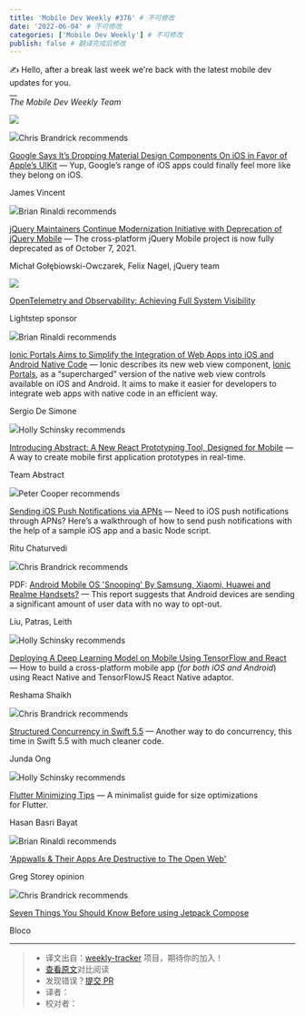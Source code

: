 ```yaml
---
title: 'Mobile Dev Weekly #376' # 不可修改
date: '2022-06-04' # 不可修改
categories: ['Mobile Dev Weekly'] # 不可修改
publish: false # 翻译完成后修改
---
```


✍️ Hello, after a break last week we're back with the latest mobile dev updates for you.  
\_\_  
_The Mobile Dev Weekly Team_

<!--以上是预览信息，图片一张或限制百字左右，前者优先，全文请使用二级及以下标题-->
<!-- more -->

[![](https://res.cloudinary.com/cpress/image/upload/w_1280,e_sharpen:60/v1634302963/xbovlfyktxz5kpcoqmpe.png)](https://mobiledevweekly.com/link/115033/web)

![](https://cooperpress.s3.amazonaws.com/chrisbrandrick.png)Chris Brandrick recommends

[Google Says It’s Dropping Material Design Components On iOS in Favor of Apple’s UIKit](https://mobiledevweekly.com/link/115033/web) — Yup, Google’s range of iOS apps could finally feel more like they belong on iOS.

James Vincent

![](https://cooperpress.s3.amazonaws.com/remotesynth.png)Brian Rinaldi recommends

[jQuery Maintainers Continue Modernization Initiative with Deprecation of jQuery Mobile](https://mobiledevweekly.com/link/115031/web) — The cross-platform jQuery Mobile project is now fully deprecated as of October 7, 2021.

Michał Gołębiowski-Owczarek, Felix Nagel, jQuery team

[![](https://copm.s3.amazonaws.com/8dcb9cb4.png)](https://mobiledevweekly.com/link/115026/web)

[OpenTelemetry and Observability: Achieving Full System Visibility](https://mobiledevweekly.com/link/115026/web)

Lightstep sponsor

![](https://cooperpress.s3.amazonaws.com/remotesynth.png)Brian Rinaldi recommends

[Ionic Portals Aims to Simplify the Integration of Web Apps into iOS and Android Native Code](https://mobiledevweekly.com/link/115023/web) — Ionic describes its new web view component, [Ionic Portals](https://mobiledevweekly.com/link/115024/web), as a “supercharged” version of the native web view controls available on iOS and Android. It aims to make it easier for developers to integrate web apps with native code in an efficient way.

Sergio De Simone

![](https://cooperpress.s3.amazonaws.com/devgirlfl.png)Holly Schinsky recommends

[Introducing Abstract: A New React Prototyping Tool, Designed for Mobile](https://mobiledevweekly.com/link/115025/web) — A way to create mobile first application prototypes in real-time.

Team Abstract

![](https://cooperpress.s3.amazonaws.com/peterc.png)Peter Cooper recommends

[Sending iOS Push Notifications via APNs](https://mobiledevweekly.com/link/115027/web) — Need to iOS push notifications through APNs? Here’s a walkthrough of how to send push notifications with the help of a sample iOS app and a basic Node script.

Ritu Chaturvedi

![](https://cooperpress.s3.amazonaws.com/chrisbrandrick.png)Chris Brandrick recommends

PDF: [Android Mobile OS 'Snooping' By Samsung, Xiaomi, Huawei and Realme Handsets?](https://mobiledevweekly.com/link/115028/web) — This report suggests that Android devices are sending a significant amount of user data with no way to opt-out.

Liu, Patras, Leith

![](https://cooperpress.s3.amazonaws.com/devgirlfl.png)Holly Schinsky recommends

[Deploying A Deep Learning Model on Mobile Using TensorFlow and React](https://mobiledevweekly.com/link/115029/web) — How to build a cross-platform mobile app (_for both iOS and Android_) using React Native and TensorFlowJS React Native adaptor.

Reshama Shaikh

![](https://cooperpress.s3.amazonaws.com/chrisbrandrick.png)Chris Brandrick recommends

[Structured Concurrency in Swift 5.5](https://mobiledevweekly.com/link/115030/web) — Another way to do concurrency, this time in Swift 5.5 with much cleaner code.

Junda Ong

![](https://cooperpress.s3.amazonaws.com/devgirlfl.png)Holly Schinsky recommends

[Flutter Minimizing Tips](https://mobiledevweekly.com/link/115032/web) — A minimalist guide for size optimizations for Flutter.

Hasan Basri Bayat

![](https://cooperpress.s3.amazonaws.com/remotesynth.png)Brian Rinaldi recommends

['Appwalls & Their Apps Are Destructive to The Open Web'](https://mobiledevweekly.com/link/115034/web)

Greg Storey opinion

![](https://cooperpress.s3.amazonaws.com/chrisbrandrick.png)Chris Brandrick recommends

[Seven Things You Should Know Before using Jetpack Compose](https://mobiledevweekly.com/link/115035/web)

Bloco

---
> * 译文出自：[weekly-tracker](https://github.com/FEDarling/weekly-tracker) 项目，期待你的加入！
> * [查看原文](https://mobiledevweekly.com/issues/376)对比阅读
> * 发现错误？[提交 PR](https://github.com/FEDarling/weekly-tracker/blob/main/weeklys/mobile_dev_weekly/376)
> * 译者：
> * 校对者：
